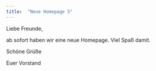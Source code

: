 ```yaml
---
title:  "Neue Homepage 5"
---
```


Liebe Freunde,

ab sofort haben wir eine neue Homepage.
Viel Spaß damit.


Schöne Grüße

Euer Vorstand
